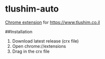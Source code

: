 # tlushim-auto
[Chrome extension](https://chrome.google.com/webstore/detail/tlushim-automation/gkiemgpihainopbepilmjgmolgdlmlih) for https://www.tlushim.co.il

##Installation
1. Download latest release (crx file)
2. Open chrome://extensions
3. Drag in the crx file
